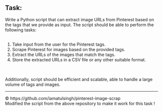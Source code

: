 ## Task:

Write a Python script that can extract image URLs from Pinterest based on the tags that we provide as input. The script should be able to perform the following tasks:
<br><br>
1. Take input from the user for the Pinterest tags.<br>
2. Scrape Pinterest for images based on the provided tags.<br>
3. Extract the URLs of the images that match the tags.<br>
4. Store the extracted URLs in a CSV file or any other suitable format.

<br><br>
Additionally, script should be efficient and scalable, able to handle a large volume of tags and images. 

<hr>
&copy; https://github.com/iamatulsingh/pinterest-image-scrap
<br>Modified the script from the above repository to make it work for this task !
